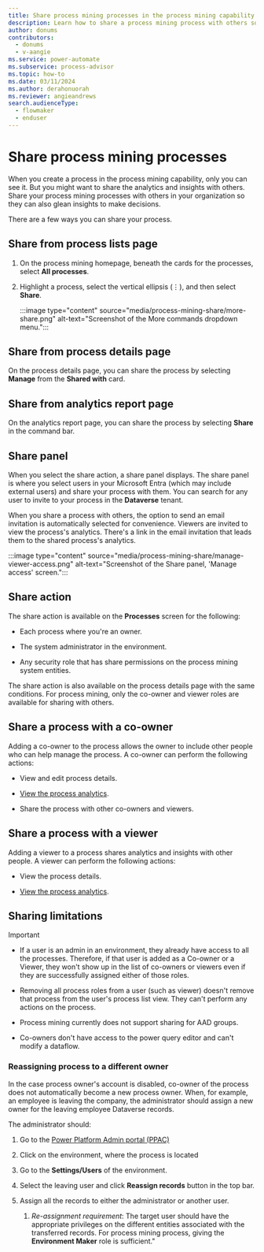 ```yaml
---
title: Share process mining processes in the process mining capability
description: Learn how to share a process mining process with others so that they can glean insights to make decisions.
author: donums
contributors:
  - donums
  - v-aangie  
ms.service: power-automate
ms.subservice: process-advisor
ms.topic: how-to
ms.date: 03/11/2024
ms.author: derahonuorah
ms.reviewer: angieandrews
search.audienceType: 
  - flowmaker
  - enduser
---
```


# Share process mining processes

When you create a process in the process mining capability, only you can see it. But you might want to share the analytics and insights with others. Share your process mining processes with others in your organization so they can also glean insights to make decisions.

There are a few ways you can share your process.

## Share from process lists page

1. On the process mining homepage, beneath the cards for the processes, select **All processes**.

1. Highlight a process, select the vertical ellipsis (&vellip;), and then select **Share**.

    :::image type="content" source="media/process-mining-share/more-share.png" alt-text="Screenshot of the More commands dropdown menu.":::

## Share from process details page

On the process details page, you can share the process by selecting **Manage** from the **Shared with** card.

## Share from analytics report page

On the analytics report page, you can share the process by selecting **Share** in the command bar.

## Share panel

When you select the share action, a share panel displays. The share panel is where you select users in your Microsoft Entra (which may include external users) and share your process with them. You can search for any user to invite to your process in the **Dataverse** tenant.  

When you share a process with others, the option to send an email invitation is automatically selected for convenience. Viewers are invited to view the process's analytics. There's a link in the email invitation that leads them to the shared process's analytics.

:::image type="content" source="media/process-mining-share/manage-viewer-access.png" alt-text="Screenshot of the Share panel, 'Manage access' screen.":::

## Share action

The share action is available on the **Processes** screen for the following:

- Each process where you're an owner.

- The system administrator in the environment.

- Any security role that has share permissions on the process mining system entities.

The share action is also available on the process details page with the same conditions. For process mining, only the co-owner and viewer roles are available for sharing with others.

## Share a process with a co-owner

Adding a co-owner to the process allows the owner to include other people who can help manage the process. A co-owner can perform the following actions:

- View and edit process details.

- [View the process analytics](process-mining-visualize.md).

- Share the process with other co-owners and viewers.

## Share a process with a viewer

  Adding a viewer to a process shares analytics and insights with other people. A viewer can perform the following actions:

- View the process details.

- [View the process analytics](process-mining-visualize.md).

## Sharing limitations

> [!IMPORTANT]
>
>- If a user is an admin in an environment, they already have access to all the processes. Therefore, if that user is added as a Co-owner or a Viewer, they won't show up in the list of co-owners or viewers even if they are successfully assigned either of those roles.
>
>- Removing all process roles from a user (such as viewer) doesn't remove that process from the user's process list view. They can't perform any actions on the process.
>- Process mining currently does not support sharing for AAD groups.
>- Co-owners don't have access to the power query editor and can't modify a dataflow.

### Reassigning process to a different owner

In the case process owner's account is disabled, co-owner of the process does not automatically become a new process owner.
When, for example, an employee is leaving the company, the administrator should assign a new owner for the leaving employee Dataverse records.

The administrator should:
1. Go to the [Power Platform Admin portal (PPAC)](https://admin.powerplatform.microsoft.com/environments)

1. Click on the environment, where the process is located

1. Go to the **Settings/Users** of the environment.

1. Select the leaving user and click **Reassign records** button in the top bar.

1. Assign all the records to either the administrator or another user.

    1. *Re-assignment requirement*: The target user should have the appropriate privileges on the different entities associated with the transferred records. For process mining process, giving the **Environment Maker** role is sufficient."
